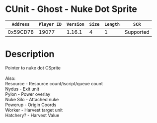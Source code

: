 # CUnit - Ghost - Nuke Dot Sprite

| `Address` | `Player ID` | `Version` | `Size` | `Length` | `SCR` |
| ---------- | ----------- | --------- | ------ | -------- | ---- |
| 0x59CD78 | 19077 | 1.16.1 | 4 | 1 | Supported |

# Description

Pointer to nuke dot CSprite<br><br>Also:<br>Resource - Resource count/iscript/queue count<br>Nydus - Exit unit<br>Pylon - Power overlay<br>Nuke Silo - Attached nuke<br>Powerup - Origin Coords<br>Worker - Harvest target unit<br>Hatchery? - Harvest Value